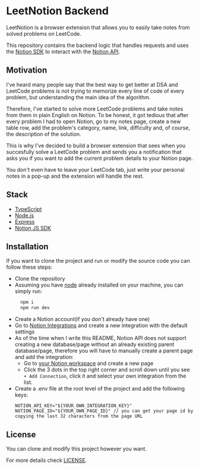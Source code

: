 # LeetNotion Backend

LeetNotion is a browser extension that allows you to easily take notes from solved problems on LeetCode.

This repository contains the backend logic that handles requests and uses the [Notion SDK](https://github.com/makenotion/notion-sdk-js) to interact with the [Notion API](https://developers.notion.com).

## Motivation

I've heard many people say that the best way to get better at DSA and LeetCode problems is not trying to memorize every line of code of every problem, but understanding the main idea of the algorithm.

Therefore, I've started to solve more LeetCode problems and take notes from them in plain English on Notion. 
To be honest, it got tedious that after every problem I had to open Notion, go to my notes page, create a new table row, add the problem's category, name, link, difficulty and, of course, the description of the solution.

This is why I've decided to build a browser extension that sees when you succesfully solve a LeetCode problem and sends you a notification that asks you if you want to add the current problem details to your Notion page.

You don't even have to leave your LeetCode tab, just write your personal notes in a pop-up and the extension will handle the rest.

## Stack
  
  - [TypeScript](https://www.typescriptlang.org)
  - [Node.js](https://nodejs.org/en)
  - [Express](https://expressjs.com)
  - [Notion JS SDK](https://github.com/makenotion/notion-sdk-js)

## Installation

If you want to clone the project and run or modify the source code you can follow these steps:
  - Clone the repository
  - Assuming you have [node](https://nodejs.org/en) already installed on your machine, you can simply run:
    ```bash
      npm i
      npm run dev
    ```
  - Create a Notion account(if you don't already have one)
  - Go to [Notion Integrations](https://www.notion.so/my-integrations) and create a new integration with the default settings
  - As of the time when I write this README, Notion API does not support creating a new database/page without an already existing parent database/page, therefore you will have to manually create a parent page and add the integration:
    - Go to [your Notion workspace](https://www.notion.so/) and create a new page
    - Click the 3 dots in the top right corner and scroll down until you see ```+ Add Connection```, click it and select your own integration from the list.
  - Create a .env file at the root level of the project and add the following keys:
      ```
      NOTION_API_KEY="${YOUR_OWN_INTEGRATION_KEY}"
      NOTION_PAGE_ID="${YOUR_OWN_PAGE_ID}" // you can get your page id by copying the last 32 characters from the page URL
      ```

## License

You can clone and modify this project however you want.

For more details check [LICENSE](https://github.com/Rodioo/leetnotion-backend/blob/main/LICENSE).
